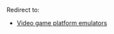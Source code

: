 Redirect to:

*   [Video game platform emulators](/index.php/Video_game_platform_emulators "Video game platform emulators")